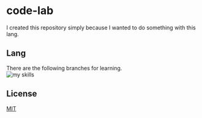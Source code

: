 # code-lab

I created this repository simply because I wanted to do something with this lang.

## Lang
There are the following branches for learning.  
<img alt="my skills" src="https://skillicons.dev/icons?i=js,ts,python,rust,c,cpp,scala&theme=light">

## License
[MIT](LICENSE.txt)
